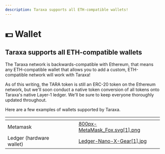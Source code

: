 ```yaml
---
description: Taraxa supports all ETH-compatible wallets!
---
```


# 💵 Wallet

## Taraxa supports all ETH-compatible wallets

The Taraxa network is backwards-compatible with Ethereum, that means any ETH-compatible wallet that allows you to add a custom, ETH-compatible network will work with Taraxa!&#x20;

As of this writing, the TARA token is still an ERC-20 token on the Ethereum network, but we'll soon conduct a native token conversion of all tokens onto Taraxa's native Layer-1 ledger. We'll be sure to keep everyone thoroughly updated throughout.&#x20;

Here are a few examples of wallets supported by Taraxa.&#x20;

<table data-view="cards"><thead><tr><th></th><th></th><th></th><th data-hidden data-card-cover data-type="files"></th></tr></thead><tbody><tr><td>Metamask</td><td></td><td></td><td><a href="../.gitbook/assets/800px-MetaMask_Fox.svg[1].png">800px-MetaMask_Fox.svg[1].png</a></td></tr><tr><td>Ledger (hardware wallet)</td><td></td><td></td><td><a href="../.gitbook/assets/Ledger-Nano-X-Gear[1].jpg">Ledger-Nano-X-Gear[1].jpg</a></td></tr></tbody></table>

